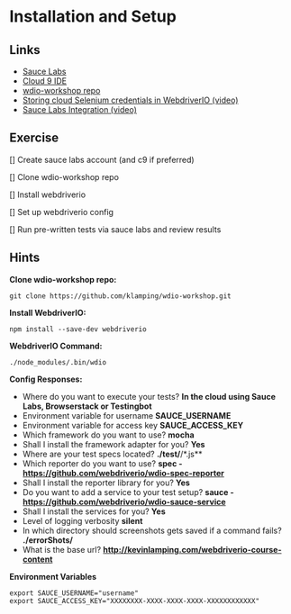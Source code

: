 # Installation and Setup

## Links

- [Sauce Labs](https://saucelabs.com/)
- [Cloud 9 IDE](https://c9.io)
- [wdio-workshop repo](https://github.com/klamping/wdio-workshop)
- [Storing cloud Selenium credentials in WebdriverIO (video)](https://www.youtube.com/watch?v=DiaFdOtUoo8)
- [Sauce Labs Integration (video)](https://www.youtube.com/watch?v=suJGTIuPtlI&t=10m9s)

## Exercise

[] Create sauce labs account (and c9 if preferred)

[] Clone wdio-workshop repo

[] Install webdriverio

[] Set up webdriverio config

[] Run pre-written tests via sauce labs and review results

## Hints

**Clone wdio-workshop repo:**

`git clone https://github.com/klamping/wdio-workshop.git`

**Install WebdriverIO:**

`npm install --save-dev webdriverio`

**WebdriverIO Command:**

`./node_modules/.bin/wdio`

**Config Responses:**

- Where do you want to execute your tests? **In the cloud using Sauce Labs, Browserstack or Testingbot**
- Environment variable for username **SAUCE_USERNAME**
- Environment variable for access key **SAUCE_ACCESS_KEY**
- Which framework do you want to use? **mocha**
- Shall I install the framework adapter for you? **Yes**
- Where are your test specs located? **./test/**/*.js**
- Which reporter do you want to use?  **spec - https://github.com/webdriverio/wdio-spec-reporter**
- Shall I install the reporter library for you? **Yes**
- Do you want to add a service to your test setup?  **sauce - https://github.com/webdriverio/wdio-sauce-service**
- Shall I install the services for you? **Yes**
- Level of logging verbosity **silent**
- In which directory should screenshots gets saved if a command fails? **./errorShots/**
- What is the base url? **http://kevinlamping.com/webdriverio-course-content**

**Environment Variables**

```
export SAUCE_USERNAME="username"
export SAUCE_ACCESS_KEY="XXXXXXXX-XXXX-XXXX-XXXX-XXXXXXXXXXXX"
```
